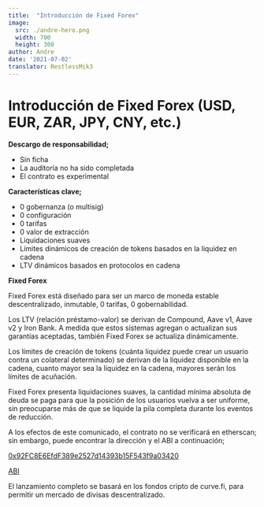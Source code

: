 ```yaml
---
title:  "Introducción de Fixed Forex"
image:
  src: ./andre-hero.png
  width: 700
  height: 300
author: Andre
date: '2021-07-02'
translator: RestlessMik3
---
```


# Introducción de Fixed Forex (USD, EUR, ZAR, JPY, CNY, etc.)

**Descargo de responsabilidad;**

- Sin ficha
- La auditoría no ha sido completada
- El contrato es experimental

**Características clave;**

- 0 gobernanza (o multisig)
- 0 configuración
- 0 tarifas
- 0 valor de extracción
- Liquidaciones suaves
- Límites dinámicos de creación de tokens basados en la liquidez en cadena
- LTV dinámicos basados en protocolos en cadena

**Fixed Forex**

Fixed Forex está diseñado para ser un marco de moneda estable descentralizado, inmutable, 0 tarifas, 0 gobernabilidad.

Los LTV (relación préstamo-valor) se derivan de Compound, Aave v1, Aave v2 y Iron Bank. A medida que estos sistemas agregan o actualizan sus garantías aceptadas, también Fixed Forex se actualiza dinámicamente.

Los límites de creación de tokens (cuánta liquidez puede crear un usuario contra un colateral determinado) se derivan de la liquidez disponible en la cadena, cuanto mayor sea la liquidez en la cadena, mayores serán los límites de acuñación.

Fixed Forex presenta liquidaciones suaves, la cantidad mínima absoluta de deuda se paga para que la posición de los usuarios vuelva a ser uniforme, sin preocuparse más de que se liquide la pila completa durante los eventos de reducción.

A los efectos de este comunicado, el contrato no se verificará en etherscan; sin embargo, puede encontrar la dirección y el ABI a continuación;

[0x92FC8E6EfdF389e2527d14393b15F543f9a03420](https://etherscan.io/address/0x92fc8e6efdf389e2527d14393b15f543f9a03420)

[ABI](https://gist.github.com/andrecronje/4ce11e8603a7f61af4619a86647db1d4)

El lanzamiento completo se basará en los fondos cripto de curve.fi, para permitir un mercado de divisas descentralizado.
